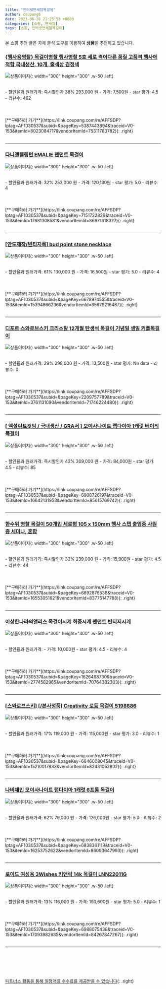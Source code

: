 ```yaml
---
title: "인터넷면세점목걸이"
author: coupang6
date: 2023-06-28 21:25:53 +0800
categories: [쇼핑, 면세점]
tags: [쇼핑, 인터넷면세점목걸이]
---
```


본 쇼핑 추천 글은 자체 분석 도구를 이용하여 [**상품**](https://link.coupang.com/a/bao1ui)을 추천하고 있습니다.

### [{행사용명찰} 목걸이명찰 행사명찰 5호 세로 격이다른 품질 고품격 행사에적합 국내생산, 10개, 줄색상 검정색](https://link.coupang.com/re/AFFSDP?lptag=AF1030537&subid=&pageKey=5387443894&traceid=V0-153&itemId=8023084717&vendorItemId=75311783782)

![상품이미지](https://thumbnail8.coupangcdn.com/thumbnails/remote/230x230ex/image/vendor_inventory/e1de/ec22de7375a983f2cd285e4c0d3ebbc7a6a422f67aea4980362a00e668a4.JPG){: width="300" height="300" .w-50 .left}


<br>
- 할인율과 원래가격: 즉시할인가 38%  293,000   원
- 가격: 7,500원
- star 평가: 4.5
- 리뷰수: 462
<br>
<br>
<br>
<br>
[**구매하러 가기**](https://link.coupang.com/re/AFFSDP?lptag=AF1030537&subid=&pageKey=5387443894&traceid=V0-153&itemId=8023084717&vendorItemId=75311783782){: .right}
<br>
<br>

---

### [다니엘웰링턴 EMALIE 팬던트 목걸이](https://link.coupang.com/re/AFFSDP?lptag=AF1030537&subid=&pageKey=7151722829&traceid=V0-153&itemId=17981308581&vendorItemId=86971618327)

![상품이미지](https://thumbnail10.coupangcdn.com/thumbnails/remote/230x230ex/image/retail/images/2023/08/24/10/6/917e5040-a875-4667-8fad-515454e1e8ec.jpg){: width="300" height="300" .w-50 .left}


<br>
- 할인율과 원래가격: 32%  253,000   원
- 가격: 120,130원
- star 평가: 5.0
- 리뷰수: 4
<br>
<br>
<br>
<br>
[**구매하러 가기**](https://link.coupang.com/re/AFFSDP?lptag=AF1030537&subid=&pageKey=7151722829&traceid=V0-153&itemId=17981308581&vendorItemId=86971618327){: .right}
<br>
<br>

---

### [[안도제작/빈티지룩] bud point stone necklace](https://link.coupang.com/re/AFFSDP?lptag=AF1030537&subid=&pageKey=6678974555&traceid=V0-153&itemId=15394866236&vendorItemId=85679216487)

![상품이미지](https://thumbnail9.coupangcdn.com/thumbnails/remote/230x230ex/image/vendor_inventory/8fd5/6881bfac9a015335cc08c46aca7367b07a282ff497e2e241727f1afe17ba.jpg){: width="300" height="300" .w-50 .left}


<br>
- 할인율과 원래가격: 61%  130,000   원
- 가격: 16,500원
- star 평가: 5.0
- 리뷰수: 4
<br>
<br>
<br>
<br>
[**구매하러 가기**](https://link.coupang.com/re/AFFSDP?lptag=AF1030537&subid=&pageKey=6678974555&traceid=V0-153&itemId=15394866236&vendorItemId=85679216487){: .right}
<br>
<br>

---

### [디포르 스와로브스키 크리스탈 12개월 탄생석 목걸이 기념일 생일 커플목걸이](https://link.coupang.com/re/AFFSDP?lptag=AF1030537&subid=&pageKey=2209757789&traceid=V0-153&itemId=3761131090&vendorItemId=71746224480)

![상품이미지](https://thumbnail8.coupangcdn.com/thumbnails/remote/230x230ex/image/vendor_inventory/bae8/53118b48f2fd6644c2fcd2af9a4dc5eb80980a13e3a30a707e1436792bca.jpg){: width="300" height="300" .w-50 .left}


<br>
- 할인율과 원래가격: 29%  298,000   원
- 가격: 13,500원
- star 평가: No data
- 리뷰수: 0
<br>
<br>
<br>
<br>
[**구매하러 가기**](https://link.coupang.com/re/AFFSDP?lptag=AF1030537&subid=&pageKey=2209757789&traceid=V0-153&itemId=3761131090&vendorItemId=71746224480){: .right}
<br>
<br>

---

### [[ 엑설런트컷팅 / 국내생산 / GRA서 ] 모이사나이트 랩다이아 1캐럿 베이직 목걸이](https://link.coupang.com/re/AFFSDP?lptag=AF1030537&subid=&pageKey=6908726197&traceid=V0-153&itemId=16642131953&vendorItemId=85615769742)

![상품이미지](https://thumbnail10.coupangcdn.com/thumbnails/remote/230x230ex/image/vendor_inventory/eaf6/1b2653828b7616ba593157ebd3d76dca32c22e9b7cb3d2228a892324568b.jpg){: width="300" height="300" .w-50 .left}


<br>
- 할인율과 원래가격: 즉시할인가 43%  309,000   원
- 가격: 84,000원
- star 평가: 4.5
- 리뷰수: 85
<br>
<br>
<br>
<br>
[**구매하러 가기**](https://link.coupang.com/re/AFFSDP?lptag=AF1030537&subid=&pageKey=6908726197&traceid=V0-153&itemId=16642131953&vendorItemId=85615769742){: .right}
<br>
<br>

---

### [한수위 명찰 목걸이 50개입 세로형 105 x 150mm 행사 스탭 출입증 사원증 세미나, 혼합](https://link.coupang.com/re/AFFSDP?lptag=AF1030537&subid=&pageKey=6892876538&traceid=V0-153&itemId=16553051621&vendorItemId=83775147788)

![상품이미지](https://thumbnail10.coupangcdn.com/thumbnails/remote/230x230ex/image/vendor_inventory/f161/4d27c2c8a76ec543819017f8b5d99aebf33744ba33d1f0fd7df72d400f86.jpg){: width="300" height="300" .w-50 .left}


<br>
- 할인율과 원래가격: 즉시할인가 33%  239,000   원
- 가격: 15,900원
- star 평가: 4.5
- 리뷰수: 44
<br>
<br>
<br>
<br>
[**구매하러 가기**](https://link.coupang.com/re/AFFSDP?lptag=AF1030537&subid=&pageKey=6892876538&traceid=V0-153&itemId=16553051621&vendorItemId=83775147788){: .right}
<br>
<br>

---

### [이상한나라의앨리스 목걸이시계 회중시계 펜던트 빈티지시계](https://link.coupang.com/re/AFFSDP?lptag=AF1030537&subid=&pageKey=1626468730&traceid=V0-153&itemId=2774582965&vendorItemId=70764382303)

![상품이미지](https://thumbnail7.coupangcdn.com/thumbnails/remote/230x230ex/image/vendor_inventory/96dc/e605f92b562647eaf01e94de186317ff656190de2a5a265e46587269662a.jpg){: width="300" height="300" .w-50 .left}


<br>
- 할인율과 원래가격: 
- 가격: 10,000원
- star 평가: 4.5
- 리뷰수: 4
<br>
<br>
<br>
<br>
[**구매하러 가기**](https://link.coupang.com/re/AFFSDP?lptag=AF1030537&subid=&pageKey=1626468730&traceid=V0-153&itemId=2774582965&vendorItemId=70764382303){: .right}
<br>
<br>

---

### [[스와로브스키] [/본사정품] Creativity 로듐 목걸이 5198686](https://link.coupang.com/re/AFFSDP?lptag=AF1030537&subid=&pageKey=6646008045&traceid=V0-153&itemId=15210017833&vendorItemId=82431052802)

![상품이미지](https://thumbnail6.coupangcdn.com/thumbnails/remote/230x230ex/image/vendor_inventory/0438/8a3075041d9f1c47da060996bc9120b51ce0eeb79cba91082cf8a0cf6c3b.jpg){: width="300" height="300" .w-50 .left}


<br>
- 할인율과 원래가격: 17%  119,000   원
- 가격: 115,000원
- star 평가: 3.0
- 리뷰수: 1
<br>
<br>
<br>
<br>
[**구매하러 가기**](https://link.coupang.com/re/AFFSDP?lptag=AF1030537&subid=&pageKey=6646008045&traceid=V0-153&itemId=15210017833&vendorItemId=82431052802){: .right}
<br>
<br>

---

### [나비체인 모이사나이트 랩다이아 1캐럿 6프롱 목걸이](https://link.coupang.com/re/AFFSDP?lptag=AF1030537&subid=&pageKey=6838361119&traceid=V0-153&itemId=16253752622&vendorItemId=86093647993)

![상품이미지](https://thumbnail10.coupangcdn.com/thumbnails/remote/230x230ex/image/vendor_inventory/b9ec/7b1ee7c66fa13fb8ec4b1c05925130bc5b2b3714c1d832c86da322a32bd9.jpg){: width="300" height="300" .w-50 .left}


<br>
- 할인율과 원래가격: 62%  79,000   원
- 가격: 126,000원
- star 평가: 5.0
- 리뷰수: 2
<br>
<br>
<br>
<br>
[**구매하러 가기**](https://link.coupang.com/re/AFFSDP?lptag=AF1030537&subid=&pageKey=6838361119&traceid=V0-153&itemId=16253752622&vendorItemId=86093647993){: .right}
<br>
<br>

---

### [로이드 여성용 3Wishes 키앤락 14k 목걸이 LNN22011G](https://link.coupang.com/re/AFFSDP?lptag=AF1030537&subid=&pageKey=6988075438&traceid=V0-153&itemId=17093982685&vendorItemId=84267847267)

![상품이미지](https://thumbnail9.coupangcdn.com/thumbnails/remote/230x230ex/image/retail/images/2022/12/12/11/3/acead1c1-d0ed-419e-91c8-3adfbc8189ce.jpg){: width="300" height="300" .w-50 .left}


<br>
- 할인율과 원래가격: 13%  116,000   원
- 가격: 190,600원
- star 평가: 5.0
- 리뷰수: 1
<br>
<br>
<br>
<br>
[**구매하러 가기**](https://link.coupang.com/re/AFFSDP?lptag=AF1030537&subid=&pageKey=6988075438&traceid=V0-153&itemId=17093982685&vendorItemId=84267847267){: .right}
<br>
<br>

---
<br><br><br><br><br> [파트너스 활동을 통해 일정액의 수수료를 제공받을 수 있습니다](https://link.coupang.com/a/bao1ui){: .right}